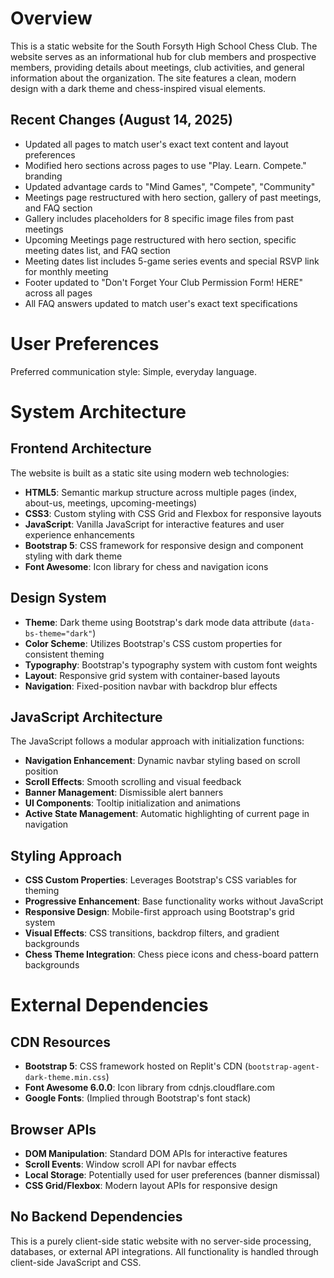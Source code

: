# Overview

This is a static website for the South Forsyth High School Chess Club. The website serves as an informational hub for club members and prospective members, providing details about meetings, club activities, and general information about the organization. The site features a clean, modern design with a dark theme and chess-inspired visual elements.

## Recent Changes (August 14, 2025)

- Updated all pages to match user's exact text content and layout preferences
- Modified hero sections across pages to use "Play. Learn. Compete." branding
- Updated advantage cards to "Mind Games", "Compete", "Community"
- Meetings page restructured with hero section, gallery of past meetings, and FAQ section
- Gallery includes placeholders for 8 specific image files from past meetings
- Upcoming Meetings page restructured with hero section, specific meeting dates list, and FAQ section
- Meeting dates list includes 5-game series events and special RSVP link for monthly meeting
- Footer updated to "Don't Forget Your Club Permission Form! HERE" across all pages
- All FAQ answers updated to match user's exact text specifications

# User Preferences

Preferred communication style: Simple, everyday language.

# System Architecture

## Frontend Architecture

The website is built as a static site using modern web technologies:

- **HTML5**: Semantic markup structure across multiple pages (index, about-us, meetings, upcoming-meetings)
- **CSS3**: Custom styling with CSS Grid and Flexbox for responsive layouts
- **JavaScript**: Vanilla JavaScript for interactive features and user experience enhancements
- **Bootstrap 5**: CSS framework for responsive design and component styling with dark theme
- **Font Awesome**: Icon library for chess and navigation icons

## Design System

- **Theme**: Dark theme using Bootstrap's dark mode data attribute (`data-bs-theme="dark"`)
- **Color Scheme**: Utilizes Bootstrap's CSS custom properties for consistent theming
- **Typography**: Bootstrap's typography system with custom font weights
- **Layout**: Responsive grid system with container-based layouts
- **Navigation**: Fixed-position navbar with backdrop blur effects

## JavaScript Architecture

The JavaScript follows a modular approach with initialization functions:

- **Navigation Enhancement**: Dynamic navbar styling based on scroll position
- **Scroll Effects**: Smooth scrolling and visual feedback
- **Banner Management**: Dismissible alert banners
- **UI Components**: Tooltip initialization and animations
- **Active State Management**: Automatic highlighting of current page in navigation

## Styling Approach

- **CSS Custom Properties**: Leverages Bootstrap's CSS variables for theming
- **Progressive Enhancement**: Base functionality works without JavaScript
- **Responsive Design**: Mobile-first approach using Bootstrap's grid system
- **Visual Effects**: CSS transitions, backdrop filters, and gradient backgrounds
- **Chess Theme Integration**: Chess piece icons and chess-board pattern backgrounds

# External Dependencies

## CDN Resources

- **Bootstrap 5**: CSS framework hosted on Replit's CDN (`bootstrap-agent-dark-theme.min.css`)
- **Font Awesome 6.0.0**: Icon library from cdnjs.cloudflare.com
- **Google Fonts**: (Implied through Bootstrap's font stack)

## Browser APIs

- **DOM Manipulation**: Standard DOM APIs for interactive features
- **Scroll Events**: Window scroll API for navbar effects
- **Local Storage**: Potentially used for user preferences (banner dismissal)
- **CSS Grid/Flexbox**: Modern layout APIs for responsive design

## No Backend Dependencies

This is a purely client-side static website with no server-side processing, databases, or external API integrations. All functionality is handled through client-side JavaScript and CSS.